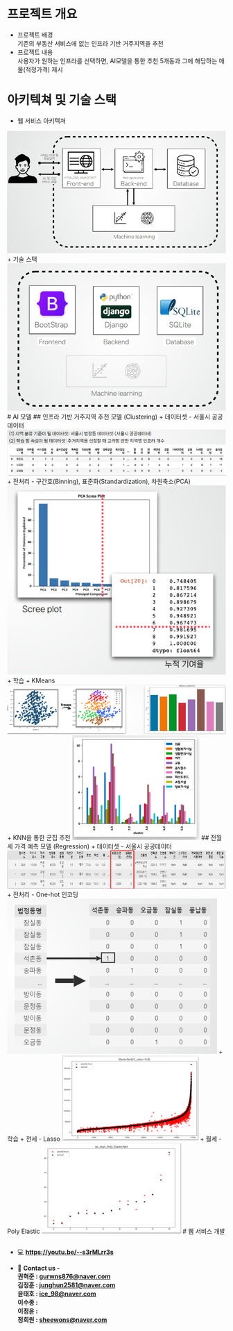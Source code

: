# 프로젝트 개요
  + 프로젝트 배경  
  기존의 부동산 서비스에 없는 인프라 기반 거주지역을 추천  
  + 프로젝트 내용  
  사용자가 원하는 인프라를 선택하면, AI모델을 통한 추천 5개동과 그에 해당하는 매물(적정가격) 제시  
# 아키텍쳐 및 기술 스택
  + 웹 서비스 아키텍쳐  
  <img src = "src/1.png">
  + 기술 스택  
  <img src = "src/2.png">
# AI 모델
## 인프라 기반 거주지역 추천 모델 (Clustering)  
  + 데이터셋 - 서울시 공공데이터  
  <img src = "src/5.png">
    + 전처리 - 구간호(Binning), 표준화(Standardization), 차원축소(PCA)  
    <img src = "src/6.png">
  + 학습
      + KMeans
      <img src = "src/7.png">
      + KNN을 통한 군집 추천
      <img src = "src/8.png">
## 전월세 가격 예측 모델 (Regression)
  + 데이터셋 - 서울시 공공데이터
  <img src = "src/9.png">
    + 전처리 - One-hot 인코딩
    <img src = "src/10.png">
  + 학습
    + 전세 - Lasso
    <img src = "src/11.png">
    + 월세 - Poly Elastic
    <img src = "src/12.png">
# 웹 서비스 개발

## 
- 💻 **https://youtu.be/--s3rMLrr3s**

- 📮  **Contact us -  
권혁준 : gurwns876@naver.com  
김정훈 : junghun2581@naver.com  
윤태호 : ice_98@naver.com  
이수종 :   
이정윤 :   
정희원 : sheewons@naver.com**
